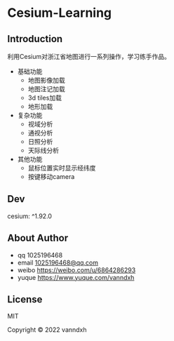 # Cesium-Learning

## Introduction
利用Cesium对浙江省地图进行一系列操作，学习练手作品。

- 基础功能
  - 地图影像加载
  - 地图注记加载
  - 3d tiles加载
  - 地形加载
- 复杂功能
  - 视域分析
  - 通视分析
  - 日照分析
  - 天际线分析
- 其他功能
  - 鼠标位置实时显示经纬度
  - 按键移动camera

## Dev
cesium: ^1.92.0

## About Author

- qq 1025196468
- email 1025196468@qq.com
- weibo https://weibo.com/u/6864286293
- yuque https://www.yuque.com/vanndxh

## License

MIT

Copyright © 2022 vanndxh